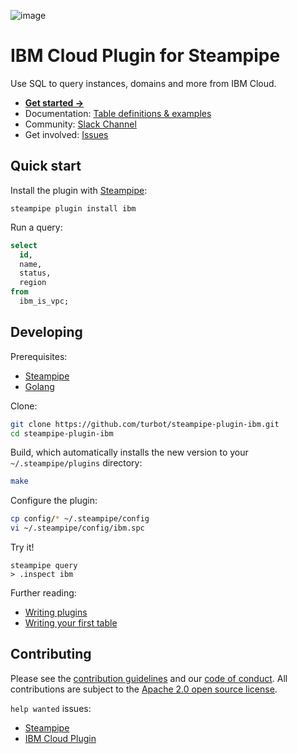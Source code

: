 ![image](https://hub.steampipe.io/images/plugins/turbot/ibm-social-graphic.png)

# IBM Cloud Plugin for Steampipe

Use SQL to query instances, domains and more from IBM Cloud.

- **[Get started →](https://hub.steampipe.io/plugins/turbot/ibm)**
- Documentation: [Table definitions & examples](https://hub.steampipe.io/plugins/turbot/ibm/tables)
- Community: [Slack Channel](https://join.slack.com/t/steampipe/shared_invite/zt-oij778tv-lYyRTWOTMQYBVAbtPSWs3g)
- Get involved: [Issues](https://github.com/turbot/steampipe-plugin-ibm/issues)

## Quick start

Install the plugin with [Steampipe](https://steampipe.io):

```shell
steampipe plugin install ibm
```

Run a query:

```sql
select
  id,
  name,
  status,
  region
from
  ibm_is_vpc;
```

## Developing

Prerequisites:

- [Steampipe](https://steampipe.io/downloads)
- [Golang](https://golang.org/doc/install)

Clone:

```sh
git clone https://github.com/turbot/steampipe-plugin-ibm.git
cd steampipe-plugin-ibm
```

Build, which automatically installs the new version to your `~/.steampipe/plugins` directory:

```sh
make
```

Configure the plugin:

```sh
cp config/* ~/.steampipe/config
vi ~/.steampipe/config/ibm.spc
```

Try it!

```shell
steampipe query
> .inspect ibm
```

Further reading:

- [Writing plugins](https://steampipe.io/docs/develop/writing-plugins)
- [Writing your first table](https://steampipe.io/docs/develop/writing-your-first-table)

## Contributing

Please see the [contribution guidelines](https://github.com/turbot/steampipe/blob/main/CONTRIBUTING.md) and our [code of conduct](https://github.com/turbot/steampipe/blob/main/CODE_OF_CONDUCT.md). All contributions are subject to the [Apache 2.0 open source license](https://github.com/turbot/steampipe-plugin-ibm/blob/main/LICENSE).

`help wanted` issues:

- [Steampipe](https://github.com/turbot/steampipe/labels/help%20wanted)
- [IBM Cloud Plugin](https://github.com/turbot/steampipe-plugin-ibm/labels/help%20wanted)
